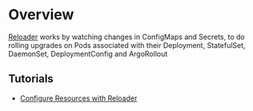 # Overview

[Reloader](https://github.com/stakater/Reloader) works by watching changes in ConfigMaps and Secrets, to do rolling upgrades on Pods associated with their Deployment, StatefulSet, DaemonSet, DeploymentConfig and ArgoRollout

## Tutorials

- [Configure Resources with Reloader](./tutorial/configure-resources.md)
